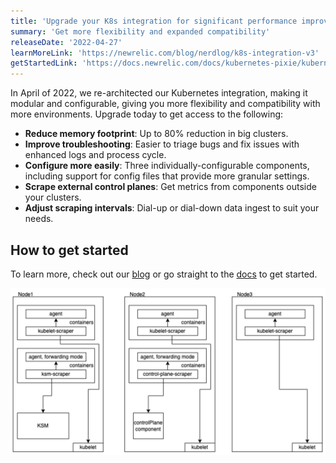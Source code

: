 ```yaml
---
title: 'Upgrade your K8s integration for significant performance improvements!'
summary: 'Get more flexibility and expanded compatibility'
releaseDate: '2022-04-27'
learnMoreLink: 'https://newrelic.com/blog/nerdlog/k8s-integration-v3' 
getStartedLink: 'https://docs.newrelic.com/docs/kubernetes-pixie/kubernetes-integration/get-started/changes-since-v3/#migration-guide'
---
```


In April of 2022, we re-architected our Kubernetes integration, making it modular and configurable, giving you more flexibility and compatibility with more environments. Upgrade today to get access to the following:

* **Reduce memory footprint**: Up to 80% reduction in big clusters.
* **Improve troubleshooting**: Easier to triage bugs and fix issues with enhanced logs and process cycle.
* **Configure more easily**: Three individually-configurable components, including support for config files that provide more granular settings.
* **Scrape external control planes**: Get metrics from components outside your clusters.
* **Adjust scraping intervals**: Dial-up or dial-down data ingest to suit your needs.

## How to get started

To learn more, check out our [blog](https://newrelic.com/blog/nerdlog/k8s-integration-v3) or go straight to the [docs](https://docs.newrelic.com/docs/kubernetes-pixie/kubernetes-integration/get-started/changes-since-v3/#migration-guide) to get started.

![Diagram of Kubernetes integration architecture](./images/K8s_V3.png "Diagram of Kubernetes integration architecture")
